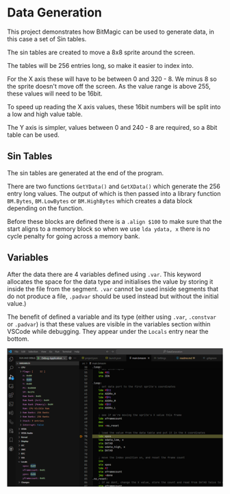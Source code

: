 # Data Generation

This project demonstrates how BitMagic can be used to generate data, in this case a set of Sin tables.

The sin tables are created to move a 8x8 sprite around the screen.

The tables will be 256 entries long, so make it easier to index into.

For the X axis these will have to be between 0 and 320 - 8. We minus 8 so the sprite doesn't move off the screen. As the value range is above 255, these values will need to be 16bit.

To speed up reading the X axis values, these 16bit numbers will be split into a low and high value table.

The Y axis is simpler, values between 0 and 240 - 8 are required, so a 8bit table can be used.

## Sin Tables

The sin tables are generated at the end of the program.

There are two functions `GetYData()` and `GetXData()` which generate the 256 entry long values. The output of which is then passed into a library function `BM.Bytes`, `BM.LowBytes` or `BM.HighBytes` which creates a data block depending on the function.

Before these blocks are defined there is a `.align $100` to make sure that the start aligns to a memory block so when we use `lda ydata, x` there is no cycle penalty for going across a memory bank.

## Variables

After the data there are 4 variables defined using `.var`. This keyword allocates the space for the data type and initialises the value by storing it inside the file from the segment. `.var` cannot be used inside segments that do not produce a file, `.padvar` should be used instead but without the initial value.)

The benefit of defined a variable and its type (either using `.var`, `.constvar` or `.padvar`) is that these values are visible in the variables section within VSCode while debugging. They appear under the `Locals` entry near the bottom.

![Locals](images/locals.png)
